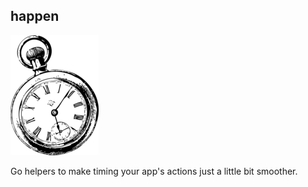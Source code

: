 ## happen

![](/watch.png)

Go helpers to make timing your app's actions just a little bit smoother.
